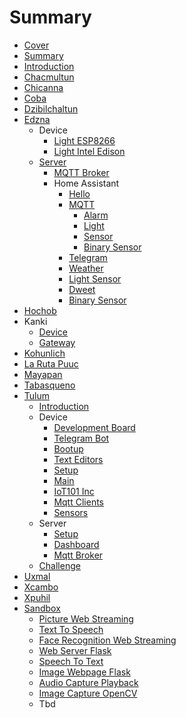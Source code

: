 # Summary

* [Cover](README.md)
* [Summary](SUMMARY.md)
* [Introduction](Introduction.md)
* [Chacmultun](Chacmultun/documentation/Chacmultun.md)
* [Chicanna](Chicanna/documentation/Chicanna.md)
* [Coba](Coba/documentation/Coba.md)
* [Dzibilchaltun](Dzibilchaltun/documentation/Dzibilchaltun.md)
* [Edzna](Edzna/documentation/Edzna.md)
   * Device
       * [Light ESP8266](Edzna/documentation/Esp8266.md)
       * [Light Intel Edison](Edzna/documentation/IntelEdison.md)
   * [Server](Edzna/documentation/Server.md)
       * [MQTT Broker](Edzna/documentation/MqttBroker.md)
       * Home Assistant
           * [Hello](Edzna/documentation/Hello.md)
           * [MQTT](Edzna/documentation/Mqtt.md)
               * [Alarm](Edzna/documentation/MqttAlarm.md)
               * [Light](Edzna/documentation/MqttLight.md)
               * [Sensor](Edzna/documentation/MqttSensor.md)
               * [Binary Sensor](Edzna/documentation/MqttBinarySensor.md)
           * [Telegram](Edzna/documentation/Telegram.md)
           * [Weather](Edzna/documentation/Weather.md)
           * [Light Sensor](Edzna/documentation/Sensors.md)
           * [Dweet](Edzna/documentation/Dweet.md)
           * [Binary Sensor](Edzna/documentation/BinarySensor.md)
* [Hochob](Hochob/documentation/Hochob.md)
* Kanki
   * [Device](Kanki/documentation/Device.md)
   * [Gateway](Kanki/documentation/Gateway.md)
* [Kohunlich](Kohunlich/documentation/Kohunlich.md)
* [La Ruta Puuc](LaRutaPuuc/documentation/LaRutaPuuc.md)
* [Mayapan](Mayapan/documentation/Mayapan.md)
* [Tabasqueno](Tabasqueno/documentation/Tabasqueno.md)
* [Tulum](Tulum/documentation/Openstack.md)
   * [Introduction](Tulum/documentation/Introduction.md)
   * Device
       * [Development Board](Tulum/documentation/DevelopmentBoard.md)
       * [Telegram Bot](Tulum/documentation/TelegramBot.md)
       * [Bootup](Tulum/documentation/Bootup.md)
       * [Text Editors](Tulum/documentation/TextEditors.md)
       * [Setup](Tulum/documentation/DeviceSetup.md)
       * [Main](Tulum/documentation/Main.md)
       * [IoT101 Inc](Tulum/documentation/IoT101Inc.md)
       * [Mqtt Clients](Tulum/documentation/MqttClients.md)
       * [Sensors](Tulum/documentation/Sensors.md)
   * Server
       * [Setup](Tulum/documentation/ServerSetup.md)
       * [Dashboard](Tulum/documentation/Dashboard.md)
       * [Mqtt Broker](Tulum/documentation/MqttBroker.md)
   * [Challenge](Tulum/documentation/Challenge.md)
* [Uxmal](Uxmal/documentation/Uxmal.md)
* [Xcambo](Xcambo/documentation/Xcambo.md)
* [Xpuhil](Xpuhil/documentation/Xpuhil.md)
* [Sandbox](Sandbox/Sandbox.md)
   * [Picture Web Streaming](PictureWebStreaming/README.md)
   * [Text To Speech](TextToSpeech/README.md)
   * [Face Recognition Web Streaming](FaceRecognitionWebStreaming/README.md)
   * [Web Server Flask](WebServerFlask/README.md)
   * [Speech To Text](SpeechToText/README.md)
   * [Image Webpage Flask](ImageWebpageFlask/README.md)
   * [Audio Capture Playback](AudioCapturePlayback/README.md)
   * [Image Capture OpenCV](ImageCaptureOpenCV/README.md)
   * Tbd

